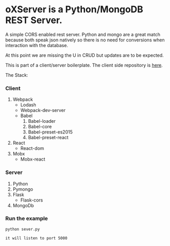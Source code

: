 oXServer is a Python/MongoDB REST Server.
=====================

A simple CORS enabled rest server. Python and mongo are a great match because both speak json natively so there is no need for conversions when interaction with the database.

At this point we are missing the U in CRUD but updates are to be expected.

This is part of a client/server boilerplate. The client side repository is [here](https://github.com/Hookkid/oX "oX").

The Stack:

### Client
1. Webpack
	- Lodash
	- Webpack-dev-server 
	- Babel
		1. Babel-loader
		2. Babel-core
		3. Babel-preset-es2015
		4. Babel-preset-react
2. React
	- React-dom
3. Mobx
	- Mobx-react

### Server
1. Python
2. Pymongo
3. Flask
	- Flask-cors
4. MongoDb


### Run the example

```
python sever.py

it will listen to port 5000
```